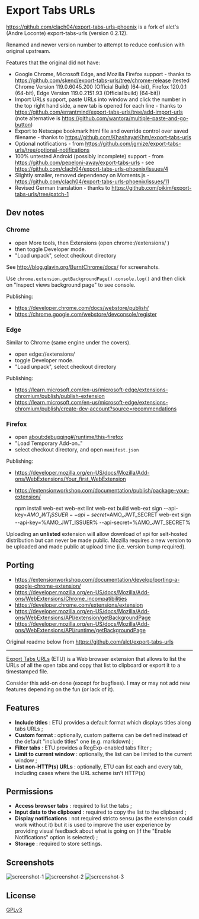 # Export Tabs URLs

https://github.com/clach04/export-tabs-urls-phoenix is a fork of alct's (Andre Loconte) export-tabs-urls (version 0.2.12).

Renamed and newer version number to attempt to reduce confusion with original upstream.

Features that the original did not have:

  * Google Chrome, Microsoft Edge, and Mozilla Firefox support - thanks to https://github.com/skend/export-tabs-urls/tree/chrome-release (tested Chrome Version 119.0.6045.200 (Official Build) (64-bit), Firefox 120.0.1 (64-bit), Edge Version 119.0.2151.93 (Official build) (64-bit))
  * Import URLs support, paste URLs into window and click the number in the top right hand side, a new tab is opened for each line - thanks to https://github.com/errantmind/export-tabs-urls/tree/add-import-urls (note alternative is https://github.com/wantora/multiple-paste-and-go-button)
  * Export to Netscape bookmark html file and override control over saved filename - thanks to https://github.com/KhashayarKhm/export-tabs-urls
  * Optional notifications - from https://github.com/jgmize/export-tabs-urls/tree/optional-notifications
  * 100% untested Android (possibly incomplete) support - from https://github.com/pepeloni-away/export-tabs-urls - see https://github.com/clach04/export-tabs-urls-phoenix/issues/4
  * Slightly smaller, removed dependency on Moments.js - https://github.com/clach04/export-tabs-urls-phoenix/issues/11
  * Revised German translation - thanks to https://github.com/pikim/export-tabs-urls/tree/patch-1

## Dev notes

### Chrome

  * open More tools, then Extensions (open chrome://extensions/ )
  * then toggle Developer mode.
  * "Load unpack", select checkout directory

See http://blog.glavin.org/BurntChrome/docs/ for screenshots.

Use `chrome.extension.getBackgroundPage().console.log()` and then click on "Inspect views background page" to see console.

Publishing:

  * https://developer.chrome.com/docs/webstore/publish/
  * https://chrome.google.com/webstore/devconsole/register

### Edge

Similar to Chrome (same engine under the covers).

  * open edge://extensions/
  * toggle Developer mode.
  * "Load unpack", select checkout directory

Publishing:

  * https://learn.microsoft.com/en-us/microsoft-edge/extensions-chromium/publish/publish-extension
  * https://learn.microsoft.com/en-us/microsoft-edge/extensions-chromium/publish/create-dev-account?source=recommendations

### Firefox

  * open [about:debugging#/runtime/this-firefox](about:debugging#/runtime/this-firefox)
  * "Load Temporary Add-on.."
  * select checkout directory, and open `manifest.json`

Publishing:

  * https://developer.mozilla.org/en-US/docs/Mozilla/Add-ons/WebExtensions/Your_first_WebExtension
  * https://extensionworkshop.com/documentation/publish/package-your-extension/

    npm install  web-ext
    web-ext lint
    web-ext build
    web-ext sign --api-key=$AMO_JWT_ISSUER --api-secret=$AMO_JWT_SECRET
    web-ext sign --api-key=%AMO_JWT_ISSUER% --api-secret=%AMO_JWT_SECRET%

Uploading an **unlisted** extension will allow download of xpi for selt-hosted distribution but can never be made public.
Mozilla requires a new version to be uploaded and made public at upload time (i.e. version bump required).


## Porting

  * https://extensionworkshop.com/documentation/develop/porting-a-google-chrome-extension/
  * https://developer.mozilla.org/en-US/docs/Mozilla/Add-ons/WebExtensions/Chrome_incompatibilities
  * https://developer.chrome.com/extensions/extension
  * https://developer.mozilla.org/en-US/docs/Mozilla/Add-ons/WebExtensions/API/extension/getBackgroundPage
  * https://developer.mozilla.org/en-US/docs/Mozilla/Add-ons/WebExtensions/API/runtime/getBackgroundPage

Original readme below from https://github.com/alct/export-tabs-urls

---------

[Export Tabs URLs](https://addons.mozilla.org/en-US/firefox/addon/export-tabs-urls-and-titles/) (ETU) is a Web browser extension that allows to list the URLs of all the open tabs and copy that list to clipboard or export it to a timestamped file.

Consider this add-on done (except for bugfixes). I may or may not add new features depending on the fun (or lack of it).

## Features

- **Include titles** : ETU provides a default format which displays titles along tabs URLs ;
- **Custom format** : optionally, custom patterns can be defined instead of the default "include titles" one (e.g. markdown) ;
- **Filter tabs** : ETU provides a RegExp-enabled tabs filter ;
- **Limit to current window** : optionally, the list can be limited to the current window ;
- **List non-HTTP(s) URLs** : optionally, ETU can list each and every tab, including cases where the URL scheme isn't HTTP(s)

## Permissions

- **Access browser tabs** : required to list the tabs ;
- **Input data to the clipboard** : required to copy the list to the clipboard ;
- **Display notifications** : not required stricto sensu (as the extension could work without it) but it is used to improve the user experience by providing visual feedback about what is going on (if the "Enable Notifications" option is selected) ;
- **Storage** : required to store settings.

## Screenshots

![screenshot-1](https://imgs.be/5cadf463-2668.png)
![screenshot-2](https://imgs.be/5cadf439-1411.png)
![screenshot-3](https://imgs.be/5cadf44d-1457.png)

## License

[GPLv3](LICENSE)
